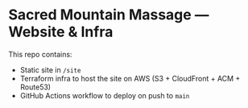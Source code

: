 # Sacred Mountain Massage — Website & Infra

This repo contains:
- Static site in `/site`
- Terraform infra to host the site on AWS (S3 + CloudFront + ACM + Route53)
- GitHub Actions workflow to deploy on push to `main`
